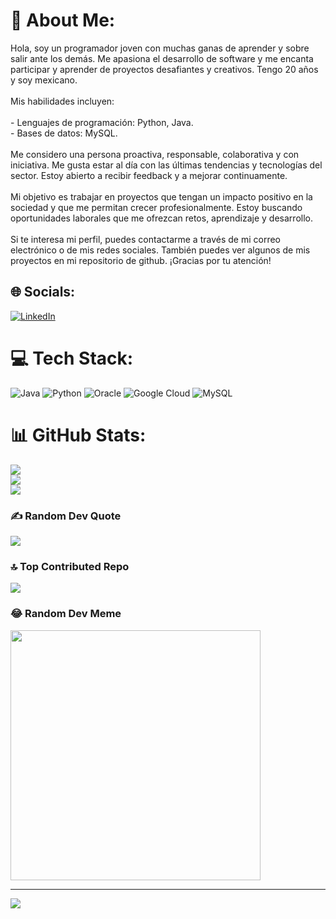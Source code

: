 # 💫 About Me:
Hola, soy un programador joven con muchas ganas de aprender y sobre salir ante los demás. Me apasiona el desarrollo de software y me encanta participar y aprender de proyectos desafiantes y creativos. Tengo 20 años y soy mexicano.<br><br>Mis habilidades incluyen:<br><br>- Lenguajes de programación: Python, Java.<br>- Bases de datos: MySQL.<br><br>Me considero una persona proactiva, responsable, colaborativa y con iniciativa. Me gusta estar al día con las últimas tendencias y tecnologías del sector. Estoy abierto a recibir feedback y a mejorar continuamente.<br><br>Mi objetivo es trabajar en proyectos que tengan un impacto positivo en la sociedad y que me permitan crecer profesionalmente. Estoy buscando oportunidades laborales que me ofrezcan retos, aprendizaje y desarrollo.<br><br>Si te interesa mi perfil, puedes contactarme a través de mi correo electrónico o de mis redes sociales. También puedes ver algunos de mis proyectos en mi repositorio de github. ¡Gracias por tu atención!


## 🌐 Socials:
[![LinkedIn](https://img.shields.io/badge/LinkedIn-%230077B5.svg?logo=linkedin&logoColor=white)](https://linkedin.com/in/jpdvg081103) 

# 💻 Tech Stack:
![Java](https://img.shields.io/badge/java-%23ED8B00.svg?style=for-the-badge&logo=openjdk&logoColor=white) ![Python](https://img.shields.io/badge/python-3670A0?style=for-the-badge&logo=python&logoColor=ffdd54) ![Oracle](https://img.shields.io/badge/Oracle-F80000?style=for-the-badge&logo=oracle&logoColor=white) ![Google Cloud](https://img.shields.io/badge/GoogleCloud-%234285F4.svg?style=for-the-badge&logo=google-cloud&logoColor=white) ![MySQL](https://img.shields.io/badge/mysql-%2300000f.svg?style=for-the-badge&logo=mysql&logoColor=white)
# 📊 GitHub Stats:
![](https://github-readme-stats.vercel.app/api?username=RajeZ0&theme=prussian&hide_border=false&include_all_commits=true&count_private=true)<br/>
![](https://github-readme-streak-stats.herokuapp.com/?user=RajeZ0&theme=prussian&hide_border=false)<br/>
![](https://github-readme-stats.vercel.app/api/top-langs/?username=RajeZ0&theme=prussian&hide_border=false&include_all_commits=true&count_private=true&layout=compact)

### ✍️ Random Dev Quote
![](https://quotes-github-readme.vercel.app/api?type=horizontal&theme=tokyonight)

### 🔝 Top Contributed Repo
![](https://github-contributor-stats.vercel.app/api?username=RajeZ0&limit=5&theme=discord&combine_all_yearly_contributions=true)

### 😂 Random Dev Meme
<img src='https://randommeme-five.vercel.app/' style="height: 400px;"/>

---
[![](https://visitcount.itsvg.in/api?id=RajeZ0&icon=5&color=1)](https://visitcount.itsvg.in)

<!-- Proudly created with GPRM ( https://gprm.itsvg.in ) -->
